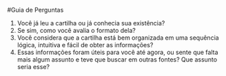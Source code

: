 #Guia de Perguntas

1. Você já leu a cartilha ou já conhecia sua existência?
2. Se sim, como você avalia o formato dela?
3. Você considera que a cartilha está bem organizada em uma sequência lógica, intuitiva e fácil de obter as informações?
4. Essas informações foram úteis para você até agora, ou sente que falta mais algum assunto e teve que buscar em outras fontes? Que assunto seria esse?
